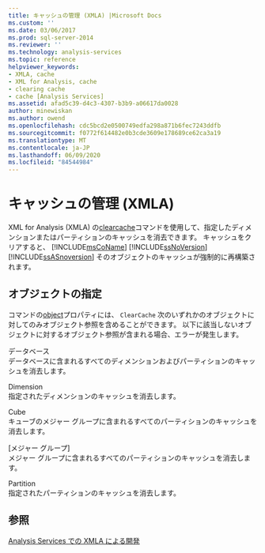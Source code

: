 ```yaml
---
title: キャッシュの管理 (XMLA) |Microsoft Docs
ms.custom: ''
ms.date: 03/06/2017
ms.prod: sql-server-2014
ms.reviewer: ''
ms.technology: analysis-services
ms.topic: reference
helpviewer_keywords:
- XMLA, cache
- XML for Analysis, cache
- clearing cache
- cache [Analysis Services]
ms.assetid: afad5c39-d4c3-4307-b3b9-a06617da0028
author: minewiskan
ms.author: owend
ms.openlocfilehash: cdc5bcd2e0500749edfa298a871b6fec7243ddfb
ms.sourcegitcommit: f0772f614482e0b3cde3609e178689ce62ca3a19
ms.translationtype: MT
ms.contentlocale: ja-JP
ms.lasthandoff: 06/09/2020
ms.locfileid: "84544984"
---
```

# <a name="managing-caches-xmla"></a>キャッシュの管理 (XMLA)
  XML for Analysis (XMLA) の[clearcache](https://docs.microsoft.com/bi-reference/xmla/xml-elements-commands/clearcache-element-xmla)コマンドを使用して、指定したディメンションまたはパーティションのキャッシュを消去できます。 キャッシュをクリアすると、 [!INCLUDE[msCoName](../../includes/msconame-md.md)] [!INCLUDE[ssNoVersion](../../includes/ssnoversion-md.md)] [!INCLUDE[ssASnoversion](../../includes/ssasnoversion-md.md)] そのオブジェクトのキャッシュが強制的に再構築されます。  
  
## <a name="specifying-objects"></a>オブジェクトの指定  
 コマンドの[object](https://docs.microsoft.com/bi-reference/xmla/xml-elements-properties/object-element-xmla)プロパティには、 `ClearCache` 次のいずれかのオブジェクトに対してのみオブジェクト参照を含めることができます。 以下に該当しないオブジェクトに対するオブジェクト参照が含まれる場合、エラーが発生します。  
  
 データベース  
 データベースに含まれるすべてのディメンションおよびパーティションのキャッシュを消去します。  
  
 Dimension  
 指定されたディメンションのキャッシュを消去します。  
  
 Cube  
 キューブのメジャー グループに含まれるすべてのパーティションのキャッシュを消去します。  
  
 [メジャー グループ]  
 メジャー グループに含まれるすべてのパーティションのキャッシュを消去します。  
  
 Partition  
 指定されたパーティションのキャッシュを消去します。  
  
## <a name="see-also"></a>参照  
 [Analysis Services での XMLA による開発](developing-with-xmla-in-analysis-services.md)  
  
  
